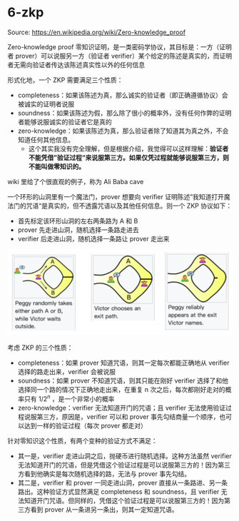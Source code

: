 # 6-zkp
Source: https://en.wikipedia.org/wiki/Zero-knowledge_proof

Zero-knowledge proof 零知识证明，是一类密码学协议，其目标是：一方（证明者 prover）可以说服另一方（验证者 verifier）某个给定的陈述是真实的，而证明者无需向验证者传达该陈述真实性以外的任何信息

形式化地，一个 ZKP 需要满足三个性质：

* completeness：如果该陈述为真，那么诚实的验证者（即正确遵循协议）会被诚实的证明者说服
* soundness：如果该陈述为假，那么除了很小的概率外，没有任何作弊的证明者能够说服诚实的验证者它是真的
* zero-knowledge：如果该陈述为真，那么验证者除了知道其为真之外，不会知道任何其他信息。
  * 这个其实我没有完全理解，但是根据介绍，我觉得可以这样理解：**验证者不能凭借”验证过程“来说服第三方。如果仅凭过程就能够说服第三方，则不能叫做零知识的。**



wiki 里给了个很直观的例子，称为 Ali Baba cave

一个环形的山洞里有一个魔法门，prover 想要向 verifier 证明陈述”我知道打开魔法门的咒语“是真实的，但不透露咒语以及其他任何信息。则一个 ZKP 协议如下：

* 首先标定该环形山洞的左右两条路为 A 和 B
* prover 先走进山洞，随机选择一条路走进去
* verifier 后走进山洞，随机选择一条路让 prover 走出来

![image-20241106194757779](image-20241106194757779.png)

考虑 ZKP 的三个性质：

* completeness：如果 prover 知道咒语，则其一定每次都能正确地从 verifier 选择的路走出来，verifier 会被说服
* soundness：如果 prover 不知道咒语，则其只能在刚好 verifier 选择了和他选择同一个路的情况下正确地走出来，在重复 n 次之后，每次都刚好走对的概率只有 $1/2^n$ ，是一个非常小的概率
* zero-knowledge：verifier 无法知道开门的咒语；且 verifier 无法使用验证过程说服第三方，原因是，verifier 可以和 prover 事先勾结商量一个顺序，也可以达到一样的验证过程（每次 prover 都走对）

针对零知识这个性质，有两个变种的验证方式不满足：

* 其一是，verifier 走进山洞之后，抛硬币进行随机选择。这种方法虽然 verifier 无法知道开门的咒语，但是凭借这个验证过程是可以说服第三方的！因为第三方看到他确实是每次随机选择的路，无法与 prover 事先勾结。
* 其二是，verifier 和 prover 一同走进山洞，prover 直接从一条路进、另一条路出。这种验证方式显然满足 completeness 和 soundness，且 verifier 无法知道开门咒语。但同样的，凭借这个验证过程是可以说服第三方的！因为第三方看到 prover 从一条进另一条出，则其一定知道咒语。

